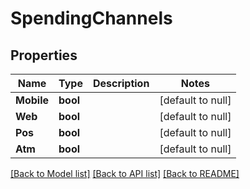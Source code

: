 # SpendingChannels

## Properties
Name | Type | Description | Notes
------------ | ------------- | ------------- | -------------
**Mobile** | **bool** |  | [default to null]
**Web** | **bool** |  | [default to null]
**Pos** | **bool** |  | [default to null]
**Atm** | **bool** |  | [default to null]

[[Back to Model list]](../README.md#documentation-for-models) [[Back to API list]](../README.md#documentation-for-api-endpoints) [[Back to README]](../README.md)

